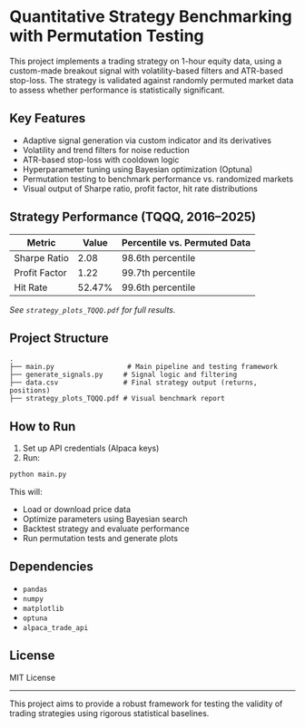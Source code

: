 # Quantitative Strategy Benchmarking with Permutation Testing

This project implements a trading strategy on 1-hour equity data, using a custom-made breakout signal with volatility-based filters and ATR-based stop-loss. The strategy is validated against randomly permuted market data to assess whether performance is statistically significant.

## Key Features

* Adaptive signal generation via custom indicator and its derivatives
* Volatility and trend filters for noise reduction
* ATR-based stop-loss with cooldown logic
* Hyperparameter tuning using Bayesian optimization (Optuna)
* Permutation testing to benchmark performance vs. randomized markets
* Visual output of Sharpe ratio, profit factor, hit rate distributions

## Strategy Performance (TQQQ, 2016–2025)

| Metric             | Value    | Percentile vs. Permuted Data |
| ------------------ | -------- | ---------------------------- |
| Sharpe Ratio       | 2.08     | 98.6th percentile            |
| Profit Factor      | 1.22     | 99.7th percentile            |
| Hit Rate           | 52.47%   | 99.6th percentile            |

*See `strategy_plots_TQQQ.pdf` for full results.*

## Project Structure

```
.
├── main.py                  # Main pipeline and testing framework
├── generate_signals.py     # Signal logic and filtering
├── data.csv                # Final strategy output (returns, positions)
├── strategy_plots_TQQQ.pdf # Visual benchmark report
```

## How to Run

1. Set up API credentials (Alpaca keys)
2. Run:

```bash
python main.py
```

This will:

* Load or download price data
* Optimize parameters using Bayesian search
* Backtest strategy and evaluate performance
* Run permutation tests and generate plots

## Dependencies

* `pandas`
* `numpy`
* `matplotlib`
* `optuna`
* `alpaca_trade_api`

## License

MIT License

---

This project aims to provide a robust framework for testing the validity of trading strategies using rigorous statistical baselines.
